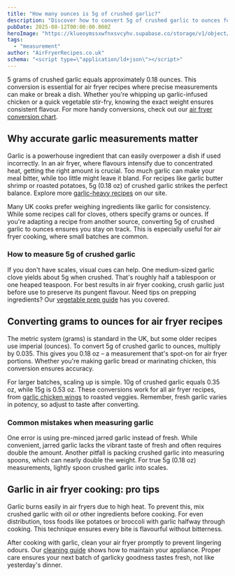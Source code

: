 ```yaml
---
title: "How many ounces is 5g of crushed garlic?"
description: "Discover how to convert 5g of crushed garlic to ounces for perfect air fryer recipes. Get accurate measurements in seconds!"
pubDate: 2025-08-12T00:00:00.000Z
heroImage: "https://klueoymssxwfnxsvcyhv.supabase.co/storage/v1/object/public/md/how-many-ounces-is-5g-crushed-garlic-53527f4f.webp"
tags:
  - "measurement"
author: "AirFryerRecipes.co.uk"
schema: "<script type=\"application/ld+json\"></script>"
---
```


<p>5 grams of crushed garlic equals approximately 0.18 ounces. This conversion is essential for air fryer recipes where precise measurements can make or break a dish. Whether you're whipping up garlic-infused chicken or a quick vegetable stir-fry, knowing the exact weight ensures consistent flavour. For more handy conversions, check out our <a href=https://www.airfryerrecipe.co.uk/air-fryer-conversion-chart>air fryer conversion chart</a>.</p>

<h2>Why accurate garlic measurements matter</h2>  
<p>Garlic is a powerhouse ingredient that can easily overpower a dish if used incorrectly. In an air fryer, where flavours intensify due to concentrated heat, getting the right amount is crucial. Too much garlic can make your meal bitter, while too little might leave it bland. For recipes like garlic butter shrimp or roasted potatoes, 5g (0.18 oz) of crushed garlic strikes the perfect balance. Explore more <a href=https://www.airfryerrecipe.co.uk/recipes>garlic-heavy recipes</a> on our site.</p>  

<p>Many UK cooks prefer weighing ingredients like garlic for consistency. While some recipes call for cloves, others specify grams or ounces. If you're adapting a recipe from another source, converting 5g of crushed garlic to ounces ensures you stay on track. This is especially useful for air fryer cooking, where small batches are common.</p>  

<h3>How to measure 5g of crushed garlic</h3>  
<p>If you don't have scales, visual cues can help. One medium-sized garlic clove yields about 5g when crushed. That's roughly half a tablespoon or one heaped teaspoon. For best results in air fryer cooking, crush garlic just before use to preserve its pungent flavour. Need tips on prepping ingredients? Our <a href=https://www.airfryerrecipe.co.uk/recipe-category/vegetables>vegetable prep guide</a> has you covered.</p>  

<h2>Converting grams to ounces for air fryer recipes</h2>  
<p>The metric system (grams) is standard in the UK, but some older recipes use imperial (ounces). To convert 5g of crushed garlic to ounces, multiply by 0.035. This gives you 0.18 oz – a measurement that's spot-on for air fryer portions. Whether you're making garlic bread or marinating chicken, this conversion ensures accuracy.</p>  

<p>For larger batches, scaling up is simple. 10g of crushed garlic equals 0.35 oz, while 15g is 0.53 oz. These conversions work for all air fryer recipes, from <a href=https://www.airfryerrecipe.co.uk/recipe-category/chicken>garlic chicken wings</a> to roasted veggies. Remember, fresh garlic varies in potency, so adjust to taste after converting.</p>  

<h3>Common mistakes when measuring garlic</h3>  
<p>One error is using pre-minced jarred garlic instead of fresh. While convenient, jarred garlic lacks the vibrant taste of fresh and often requires double the amount. Another pitfall is packing crushed garlic into measuring spoons, which can nearly double the weight. For true 5g (0.18 oz) measurements, lightly spoon crushed garlic into scales.</p>  

<h2>Garlic in air fryer cooking: pro tips</h2>  
<p>Garlic burns easily in air fryers due to high heat. To prevent this, mix crushed garlic with oil or other ingredients before cooking. For even distribution, toss foods like potatoes or broccoli with garlic halfway through cooking. This technique ensures every bite is flavourful without bitterness.</p>  

<p>After cooking with garlic, clean your air fryer promptly to prevent lingering odours. Our <a href=https://www.airfryerrecipe.co.uk/air-fryer-cleaner>cleaning guide</a> shows how to maintain your appliance. Proper care ensures your next batch of garlicky goodness tastes fresh, not like yesterday's dinner.</p>